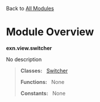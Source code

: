 Back to [All Modules](https://pyrustic.github.com/blob/master/docs/modules/README.md#readme)

# Module Overview

**exn.view.switcher**
 
No description

> **Classes:** &nbsp; [Switcher](https://pyrustic.github.com/blob/master/docs/modules/content/exn.view.switcher/content/classes/Switcher.md#class-switcher)
>
> **Functions:** &nbsp; None
>
> **Constants:** &nbsp; None
